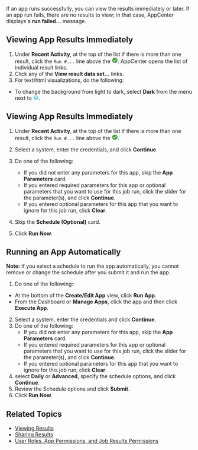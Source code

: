 If an app runs successfully, you can view the results immediately or later. If an app run fails, there are no results to view; in that case, AppCenter displays a **run failed...** message.

## Viewing App Results Immediately

1. Under **Recent Activity**, at the top of the list if there is more than one result, click the ```Run #...``` line above the ![run successful checkmark](images/run-checkmark.png). AppCenter opens the list of individual result links.
2. Click any of the **View result data set...** links.
3. For text/html visualizations, do the following:
  * To change the background from light to dark, select **Dark** from the menu next to ![light-dark visualization](images/light-dark-vis.png).

## Viewing App Results Immediately

1. Under **Recent Activity**, at the top of the list if there is more than one result, click the ```Run #...``` line above the ![run successful checkmark](images/run-checkmark.png).


  2. Select a system, enter the credentials, and click **Continue**.
3. Do one of the following:
   * If you did not enter any parameters for this app, skip the **App Parameters** card.
   * If you entered required parameters for this app or optional parameters that you want to use for this job run, click the slider for the parameter(s), and click **Continue**.
   * If you entered optional parameters for this app that you want to ignore for this job run, click **Clear**.
5. Skip the **Schedule (Optional)** card.
6. Click **Run Now**.

## Running an App Automatically  

**Note:**  If you select a schedule to run the app automatically, you cannot remove or change the schedule after you submit it and run the app.

1. Do one of the following::
  *  At the bottom of the **Create/Edit App** view, click **Run App**.
  *  From the Dashboard or **Manage Apps**, click the app and then click **Execute App**. 
2. Select a system, enter the credentials and click **Continue**.
3. Do one of the following:
   * If you did not enter any parameters for this app, skip the **App Parameters** card.
   * If you entered required parameters for this app or optional parameters that you want to use for this job run, click the slider for the parameter(s), and click **Continue**.
   * If you entered optional parameters for this app that you want to ignore for this job run, click **Clear**.
4. select **Daily** or **Advanced**, specify the schedule options, and click **Continue**.
5. Review the Schedule options and click **Submit**.
6. Click **Run Now**.

## Related Topics

* [Viewing Results](viewing-results.md)
* [Sharing Results](sharing-results.md)
* [User Roles, App Permissions, and Job Results Permissions](app-permission-user-role.md)

